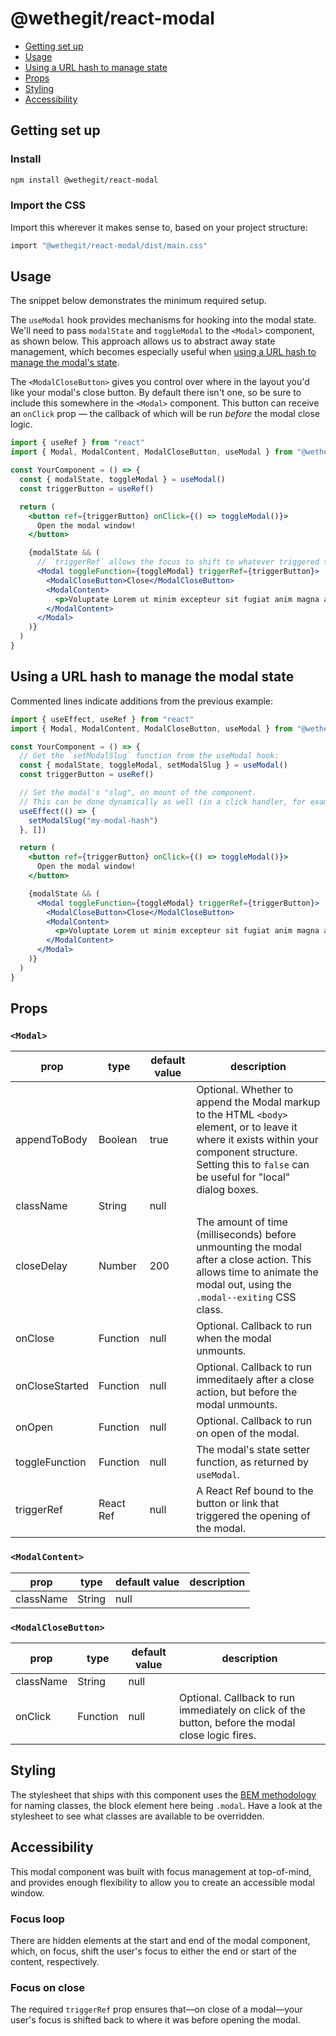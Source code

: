 # @wethegit/react-modal

- [Getting set up](#getting-set-up)
- [Usage](#usage)
- [Using a URL hash to manage state](#using-a-url-hash-to-manage-the-modal-state)
- [Props](#props)
- [Styling](#styling)
- [Accessibility](#accessibility)

## Getting set up

### Install

```bash
npm install @wethegit/react-modal
```

### Import the CSS

Import this wherever it makes sense to, based on your project structure:

```bash
import "@wethegit/react-modal/dist/main.css"
```

## Usage

The snippet below demonstrates the minimum required setup.

The `useModal` hook provides mechanisms for hooking into the modal state. We'll need to pass `modalState` and `toggleModal` to the `<Modal>` component, as shown below. This approach allows us to abstract away state management, which becomes especially useful when [using a URL hash to manage the modal's state](#using-a-url-hash-to-manage-the-modal-state).

The `<ModalCloseButton>` gives you control over where in the layout you'd like your modal's close button. By default there isn't one, so be sure to include this somewhere in the `<Modal>` component. This button can receive an `onClick` prop — the callback of which will be run _before_ the modal close logic.

```jsx
import { useRef } from "react"
import { Modal, ModalContent, ModalCloseButton, useModal } from "@wethegit/react-modal"

const YourComponent = () => {
  const { modalState, toggleModal } = useModal()
  const triggerButton = useRef()

  return (
    <button ref={triggerButton} onClick={() => toggleModal()}>
      Open the modal window!
    </button>

    {modalState && (
      // `triggerRef` allows the focus to shift to whatever triggered the modal, on close.
      <Modal toggleFunction={toggleModal} triggerRef={triggerButton}>
        <ModalCloseButton>Close</ModalCloseButton>
        <ModalContent>
          <p>Voluptate Lorem ut minim excepteur sit fugiat anim magna aliquip.</p>
        </ModalContent>
      </Modal>
    )}
  )
}
```

## Using a URL hash to manage the modal state

Commented lines indicate additions from the previous example:

```jsx
import { useEffect, useRef } from "react"
import { Modal, ModalContent, ModalCloseButton, useModal } from "@wethegit/react-modal"

const YourComponent = () => {
  // Get the `setModalSlug` function from the useModal hook:
  const { modalState, toggleModal, setModalSlug } = useModal()
  const triggerButton = useRef()

  // Set the modal's "slug", on mount of the component.
  // This can be done dynamically as well (in a click handler, for example)
  useEffect(() => {
    setModalSlug("my-modal-hash")
  }, [])

  return (
    <button ref={triggerButton} onClick={() => toggleModal()}>
      Open the modal window!
    </button>

    {modalState && (
      <Modal toggleFunction={toggleModal} triggerRef={triggerButton}>
        <ModalCloseButton>Close</ModalCloseButton>
        <ModalContent>
          <p>Voluptate Lorem ut minim excepteur sit fugiat anim magna aliquip.</p>
        </ModalContent>
      </Modal>
    )}
  )
}
```

## Props

### `<Modal>`

| prop           | type      | default value | description                                                                                                                                                                                                |
| -------------- | --------- | ------------- | ---------------------------------------------------------------------------------------------------------------------------------------------------------------------------------------------------------- |
| appendToBody   | Boolean   | true          | Optional. Whether to append the Modal markup to the HTML `<body>` element, or to leave it where it exists within your component structure. Setting this to `false` can be useful for "local" dialog boxes. |
| className      | String    | null          |                                                                                                                                                                                                            |
| closeDelay     | Number    | 200           | The amount of time (milliseconds) before unmounting the modal after a close action. This allows time to animate the modal out, using the `.modal--exiting` CSS class.                                      |
| onClose        | Function  | null          | Optional. Callback to run when the modal unmounts.                                                                                                                                                         |
| onCloseStarted | Function  | null          | Optional. Callback to run immeditaely after a close action, but before the modal unmounts.                                                                                                                 |
| onOpen         | Function  | null          | Optional. Callback to run on open of the modal.                                                                                                                                                            |
| toggleFunction | Function  | null          | The modal's state setter function, as returned by `useModal`.                                                                                                                                              |
| triggerRef     | React Ref | null          | A React Ref bound to the button or link that triggered the opening of the modal.                                                                                                                           |

### `<ModalContent>`

| prop      | type   | default value | description |
| --------- | ------ | ------------- | ----------- |
| className | String | null          |             |

### `<ModalCloseButton>`

| prop      | type     | default value | description                                                                                       |
| --------- | -------- | ------------- | ------------------------------------------------------------------------------------------------- |
| className | String   | null          |                                                                                                   |
| onClick   | Function | null          | Optional. Callback to run immediately on click of the button, before the modal close logic fires. |

## Styling

The stylesheet that ships with this component uses the [BEM methodology](https://getbem.com/) for naming classes, the block element here being `.modal`. Have a look at the stylesheet to see what classes are available to be overridden.

## Accessibility

This modal component was built with focus management at top-of-mind, and provides enough flexibility to allow you to create an accessible modal window.

### Focus loop

There are hidden elements at the start and end of the modal component, which, on focus, shift the user's focus to either the end or start of the content, respectively.

### Focus on close

The required `triggerRef` prop ensures that—on close of a modal—your user's focus is shifted back to where it was before opening the modal.
